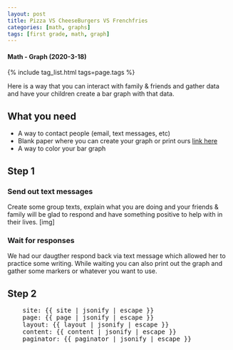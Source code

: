 ```yaml
---
layout: post
title: Pizza VS CheeseBurgers VS Frenchfries
categories: [math, graphs]
tags: [first grade, math, graph]
---
```

#### Math - Graph (2020-3-18)
{% include tag_list.html tags=page.tags  %}

Here is a way that you can interact with family &amp; friends and gather data and have your children create a bar graph with that data.

## What you need
* A way to contact people (email, text messages, etc)
* Blank paper where you can create your graph or print ours [link here](tbd)
* A way to color your bar graph

## Step 1

  ### Send out text messages

  Create some group texts, explain what you are doing and your friends &amp; family will be glad to respond and have something positive to help with in their lives.
  [img]

### Wait for responses 

  We had our daugther respond back via text message which allowed her to practice some writing.  While waiting you can also print out the graph and gather some markers or whatever you want to use.

## Step 2


<pre>
    site: {{ site | jsonify | escape }}
    page: {{ page | jsonify | escape }}
    layout: {{ layout | jsonify | escape }}
    content: {{ content | jsonify | escape }}
    paginator: {{ paginator | jsonify | escape }}
</pre>